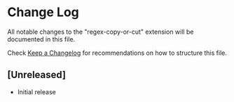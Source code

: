 # Change Log

All notable changes to the "regex-copy-or-cut" extension will be documented in this file.

Check [Keep a Changelog](http://keepachangelog.com/) for recommendations on how to structure this file.

## [Unreleased]

- Initial release